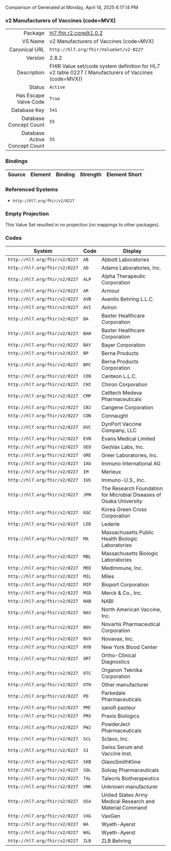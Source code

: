 Comparison of 
Generated at Monday, April 14, 2025 6:17:14 PM

### v2 Manufacturers of Vaccines (code=MVX)

|      |     |
| ---: | --- |
| Package | hl7.fhir.r2.core@1.0.2 |
| VS Name | v2 Manufacturers of Vaccines (code=MVX) |
| Canonical URL | `http://hl7.org/fhir/ValueSet/v2-0227` |
| Version | 2.8.2 |
| Description | FHIR Value set/code system definition for HL7 v2 table 0227 ( Manufacturers of Vaccines (code=MVX)) |
| Status | `Active` |
| Has Escape Valve Code | `True` |
| Database Key | `541` |
| Database Concept Count | `55` |
| Database Active Concept Count | `55` |
### Bindings

| Source | Element | Binding | Strength | Element Short |
| ------ | ------- | ------- | -------- | ------------- |

### Referenced Systems

* `http://hl7.org/fhir/v2/0227`
### Empty Projection

This Value Set resulted in no projection (no mappings to other packages).

### Codes

| System | Code | Display |
| ------ | ---- | ------- |
| `http://hl7.org/fhir/v2/0227` | `AB` | Abbott Laboratories |
| `http://hl7.org/fhir/v2/0227` | `AD` | Adams Laboratories, Inc. |
| `http://hl7.org/fhir/v2/0227` | `ALP` | Alpha Therapeutic Corporation |
| `http://hl7.org/fhir/v2/0227` | `AR` | Armour |
| `http://hl7.org/fhir/v2/0227` | `AVB` | Aventis Behring L.L.C. |
| `http://hl7.org/fhir/v2/0227` | `AVI` | Aviron |
| `http://hl7.org/fhir/v2/0227` | `BA` | Baxter Healthcare Corporation |
| `http://hl7.org/fhir/v2/0227` | `BAH` | Baxter Healthcare Corporation |
| `http://hl7.org/fhir/v2/0227` | `BAY` | Bayer Corporation |
| `http://hl7.org/fhir/v2/0227` | `BP` | Berna Products |
| `http://hl7.org/fhir/v2/0227` | `BPC` | Berna Products Corporation |
| `http://hl7.org/fhir/v2/0227` | `CEN` | Centeon L.L.C. |
| `http://hl7.org/fhir/v2/0227` | `CHI` | Chiron Corporation |
| `http://hl7.org/fhir/v2/0227` | `CMP` | Celltech Medeva Pharmaceuticals |
| `http://hl7.org/fhir/v2/0227` | `CNJ` | Cangene Corporation |
| `http://hl7.org/fhir/v2/0227` | `CON` | Connaught |
| `http://hl7.org/fhir/v2/0227` | `DVC` | DynPort Vaccine Company, LLC |
| `http://hl7.org/fhir/v2/0227` | `EVN` | Evans Medical Limited |
| `http://hl7.org/fhir/v2/0227` | `GEO` | GeoVax Labs, Inc. |
| `http://hl7.org/fhir/v2/0227` | `GRE` | Greer Laboratories, Inc. |
| `http://hl7.org/fhir/v2/0227` | `IAG` | Immuno International AG |
| `http://hl7.org/fhir/v2/0227` | `IM` | Merieux |
| `http://hl7.org/fhir/v2/0227` | `IUS` | Immuno-U.S., Inc. |
| `http://hl7.org/fhir/v2/0227` | `JPN` | The Research Foundation for Microbial Diseases of Osaka University |
| `http://hl7.org/fhir/v2/0227` | `KGC` | Korea Green Cross Corporation |
| `http://hl7.org/fhir/v2/0227` | `LED` | Lederle |
| `http://hl7.org/fhir/v2/0227` | `MA` | Massachusetts Public Health Biologic Laboratories |
| `http://hl7.org/fhir/v2/0227` | `MBL` | Massachusetts Biologic Laboratories |
| `http://hl7.org/fhir/v2/0227` | `MED` | MedImmune, Inc. |
| `http://hl7.org/fhir/v2/0227` | `MIL` | Miles |
| `http://hl7.org/fhir/v2/0227` | `MIP` | Bioport Corporation |
| `http://hl7.org/fhir/v2/0227` | `MSD` | Merck & Co., Inc. |
| `http://hl7.org/fhir/v2/0227` | `NAB` | NABI |
| `http://hl7.org/fhir/v2/0227` | `NAV` | North American Vaccine, Inc. |
| `http://hl7.org/fhir/v2/0227` | `NOV` | Novartis Pharmaceutical Corporation |
| `http://hl7.org/fhir/v2/0227` | `NVX` | Novavax, Inc. |
| `http://hl7.org/fhir/v2/0227` | `NYB` | New York Blood Center |
| `http://hl7.org/fhir/v2/0227` | `ORT` | Ortho-Clinical Diagnostics |
| `http://hl7.org/fhir/v2/0227` | `OTC` | Organon Teknika Corporation |
| `http://hl7.org/fhir/v2/0227` | `OTH` | Other manufacturer |
| `http://hl7.org/fhir/v2/0227` | `PD` | Parkedale Pharmaceuticals |
| `http://hl7.org/fhir/v2/0227` | `PMC` | sanofi pasteur |
| `http://hl7.org/fhir/v2/0227` | `PRX` | Praxis Biologics |
| `http://hl7.org/fhir/v2/0227` | `PWJ` | PowderJect Pharmaceuticals |
| `http://hl7.org/fhir/v2/0227` | `SCL` | Sclavo, Inc. |
| `http://hl7.org/fhir/v2/0227` | `SI` | Swiss Serum and Vaccine Inst. |
| `http://hl7.org/fhir/v2/0227` | `SKB` | GlaxoSmithKline |
| `http://hl7.org/fhir/v2/0227` | `SOL` | Solvay Pharmaceuticals |
| `http://hl7.org/fhir/v2/0227` | `TAL` | Talecris Biotherapeutics |
| `http://hl7.org/fhir/v2/0227` | `UNK` | Unknown manufacturer |
| `http://hl7.org/fhir/v2/0227` | `USA` | United States Army Medical Research and Material Command |
| `http://hl7.org/fhir/v2/0227` | `VXG` | VaxGen |
| `http://hl7.org/fhir/v2/0227` | `WA` | Wyeth-Ayerst |
| `http://hl7.org/fhir/v2/0227` | `WAL` | Wyeth-Ayerst |
| `http://hl7.org/fhir/v2/0227` | `ZLB` | ZLB Behring |
